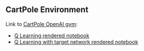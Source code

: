 ## CartPole Environment

Link to [CartPole OpenAI gym](http://gym.openai.com/envs/CartPole-v1/):

- [Q Learning rendered notebook](http://htmlpreview.github.io/?https://github.com/jaume-ferrarons/rl-playground/blob/master/html/CartPole%20-%20QLearning.html)
- [Q Learning with target network rendered notebook](http://htmlpreview.github.io/?https://github.com/jaume-ferrarons/rl-playground/blob/master/html/CartPole%20-%20QLearning.html)